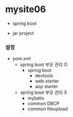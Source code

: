 # mysite06

* spring boot

* jar project

### 설정

* pom.xml
	* spring boot 부모 관리 O
		* spring boot
			* devtools
			* web starter
			* aop starter
	* spring boot 부모 관리 X
		* mybatis
		* common DBCP
		* common fileupload